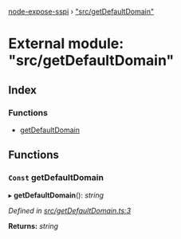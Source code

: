 [node-expose-sspi](../README.md) › ["src/getDefaultDomain"](_src_getdefaultdomain_.md)

# External module: "src/getDefaultDomain"

## Index

### Functions

* [getDefaultDomain](_src_getdefaultdomain_.md#const-getdefaultdomain)

## Functions

### `Const` getDefaultDomain

▸ **getDefaultDomain**(): *string*

*Defined in [src/getDefaultDomain.ts:3](https://github.com/jlguenego/node-expose-sspi/blob/b79cf99/src/getDefaultDomain.ts#L3)*

**Returns:** *string*
